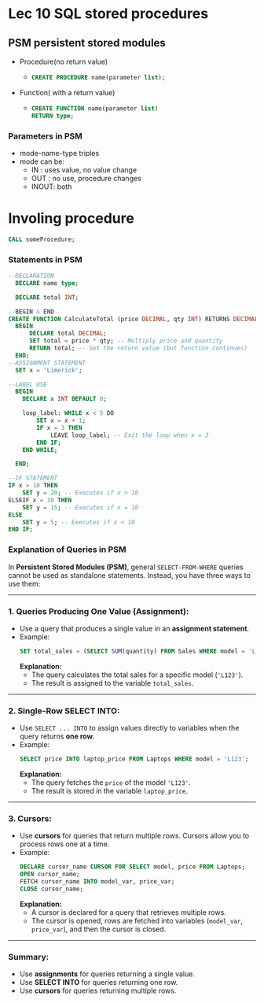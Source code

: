 # Lec 10 SQL stored procedures
## PSM persistent stored modules
- Procedure(no return value)
  - ```sql
    CREATE PROCEDURE name(parameter list);
    ```
- Function( with a return value)
  - ```sql
    CREATE FUNCTION name(parameter list)
    RETURN type;
    ```
### Parameters in PSM
- mode-name-type triples
- mode can be:
  - IN : uses value, no value change
  - OUT : no use, procedure changes
  - INOUT: both
 
# Involing procedure
```sql
CALL someProcedure;
```

### Statements in PSM
```sql
--DECLARATION
  DECLARE name type;

  DECLARE total INT;

--BEGIN & END
CREATE FUNCTION CalculateTotal (price DECIMAL, qty INT) RETURNS DECIMAL
  BEGIN
      DECLARE total DECIMAL;
      SET total = price * qty; -- Multiply price and quantity
      RETURN total; -- Set the return value (but function continues)
  END;
--ASSIGNMENT STATEMENT
  SET x = 'Limerick';

--LABEL USE
  BEGIN
    DECLARE x INT DEFAULT 0;

    loop_label: WHILE x < 5 DO
        SET x = x + 1;
        IF x = 3 THEN
            LEAVE loop_label; -- Exit the loop when x = 3
        END IF;
    END WHILE;

  END;

--IF STATEMENT
IF x > 10 THEN
    SET y = 20; -- Executes if x > 10
ELSEIF x = 10 THEN
    SET y = 15; -- Executes if x = 10
ELSE
    SET y = 5; -- Executes if x < 10
END IF;
```

### Explanation of Queries in PSM

In **Persistent Stored Modules (PSM)**, general `SELECT-FROM-WHERE` queries cannot be used as standalone statements. Instead, you have three ways to use them:

---

### 1. **Queries Producing One Value (Assignment):**
   - Use a query that produces a single value in an **assignment statement**.
   - Example:
     ```sql
     SET total_sales = (SELECT SUM(quantity) FROM Sales WHERE model = 'L123');
     ```
     **Explanation:**
     - The query calculates the total sales for a specific model (`'L123'`).
     - The result is assigned to the variable `total_sales`.

---

### 2. **Single-Row SELECT INTO:**
   - Use `SELECT ... INTO` to assign values directly to variables when the query returns **one row**.
   - Example:
     ```sql
     SELECT price INTO laptop_price FROM Laptops WHERE model = 'L123';
     ```
     **Explanation:**
     - The query fetches the `price` of the model `'L123'`.
     - The result is stored in the variable `laptop_price`.

---

### 3. **Cursors:**
   - Use **cursors** for queries that return multiple rows. Cursors allow you to process rows one at a time.
   - Example:
     ```sql
     DECLARE cursor_name CURSOR FOR SELECT model, price FROM Laptops;
     OPEN cursor_name;
     FETCH cursor_name INTO model_var, price_var;
     CLOSE cursor_name;
     ```
     **Explanation:**
     - A cursor is declared for a query that retrieves multiple rows.
     - The cursor is opened, rows are fetched into variables (`model_var`, `price_var`), and then the cursor is closed.

---

### Summary:
- Use **assignments** for queries returning a single value.
- Use **SELECT INTO** for queries returning one row.
- Use **cursors** for queries returning multiple rows.
